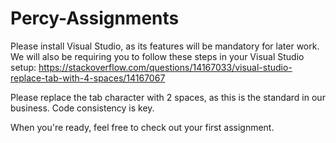 # Percy-Assignments

Please install Visual Studio, as its features will be mandatory for later work.
We will also be requiring you to follow these steps in your Visual Studio setup: https://stackoverflow.com/questions/14167033/visual-studio-replace-tab-with-4-spaces/14167067

Please replace the tab character with 2 spaces, as this is the standard in our business. Code consistency is key.

When you're ready, feel free to check out your first assignment.